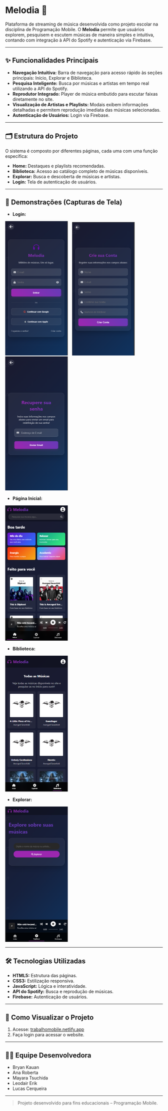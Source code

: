 # Melodia 🎵

Plataforma de streaming de música desenvolvida como projeto escolar na disciplina de Programação Mobile. O **Melodia** permite que usuários explorem, pesquisem e escutem músicas de maneira simples e intuitiva, contando com integração à API do Spotify e autenticação via Firebase.

---

## ✨ Funcionalidades Principais

- **Navegação Intuitiva:** Barra de navegação para acesso rápido às seções principais: Início, Explorar e Biblioteca.
- **Pesquisa Inteligente:** Busca por músicas e artistas em tempo real utilizando a API do Spotify.
- **Reprodutor Integrado:** Player de música embutido para escutar faixas diretamente no site.
- **Visualização de Artistas e Playlists:** Modais exibem informações detalhadas e permitem reprodução imediata das músicas selecionadas.
- **Autenticação de Usuários:** Login via Firebase.

---

## 🗂️ Estrutura do Projeto

O sistema é composto por diferentes páginas, cada uma com uma função específica:

- **Home:** Destaques e playlists recomendadas.
- **Biblioteca:** Acesso ao catálogo completo de músicas disponíveis.
- **Explorar:** Busca e descoberta de músicas e artistas.
- **Login:** Tela de autenticação de usuários.

---

## 📸 Demonstrações (Capturas de Tela)

- **Login:**  
<p>
  <img src="prints/login.png" alt="Login" width="200" style="margin-right: 10px;">
  <img src="prints/login2.png" alt="Login" width="200" style="margin-right: 10px;">
  <img src="prints/login3.png" alt="Login" width="200">
</p>


- **Página Inicial:**  
<img src="prints/home.png" alt="Página Inicial" width="200">

- **Biblioteca:**  
<img src="prints/biblioteca.png" alt="Biblioteca" width="200">

- **Explorar:**  
<img src="prints/explorar1.png" alt="Explorar" width="200">

---

## 🛠️ Tecnologias Utilizadas

- **HTML5:** Estrutura das páginas.
- **CSS3:** Estilização responsiva.
- **JavaScript:** Lógica e interatividade.
- **API do Spotify:** Busca e reprodução de músicas.
- **Firebase:** Autenticação de usuários.

---

## 🚀 Como Visualizar o Projeto

1. Acesse: [trabalhomobile.netlify.app](http://trabalhomobile.netlify.app/)  
2. Faça login para acessar o website.

---

## 👨‍💻 Equipe Desenvolvedora

- Bryan Kauan
- Ana Roberta
- Mayara Tsuchida
- Leodair Erik
- Lucas Cerqueira

---

> Projeto desenvolvido para fins educacionais – Programação Mobile.







